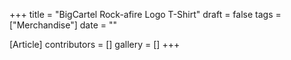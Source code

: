 +++
title = "BigCartel Rock-afire Logo T-Shirt"
draft = false
tags = ["Merchandise"]
date = ""

[Article]
contributors = []
gallery = []
+++